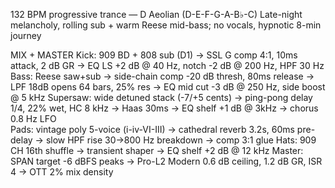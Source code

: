132 BPM progressive trance — D Aeolian (D-E-F-G-A-B♭-C)
Late-night melancholy, rolling sub + warm Reese mid-bass; no vocals, hypnotic 8-min journey

MIX + MASTER
Kick: 909 BD + 808 sub (D1) → SSL G comp 4:1, 10ms attack, 2 dB GR → EQ LS +2 dB @ 40 Hz, notch -2 dB @ 200 Hz, HPF 30 Hz
Bass: Reese saw+sub → side-chain comp -20 dB thresh, 80ms release → LPF 18dB opens 64 bars, 25% res → EQ mid cut -3 dB @ 250 Hz, side boost @ 5 kHz
Supersaw: wide detuned stack (-7/+5 cents) → ping-pong delay 1/4, 22% wet, HC 8 kHz → Haas 30ms → EQ shelf +1 dB @ 3kHz → chorus 0.8 Hz LFO  
Pads: vintage poly 5-voice (i-iv-VI-III) → cathedral reverb 3.2s, 60ms pre-delay → slow HPF rise 30→800 Hz breakdown → comp 3:1 glue
Hats: 909 CH 16th shuffle → transient shaper → EQ shelf +2 dB @ 12 kHz
Master: SPAN target -6 dBFS peaks → Pro-L2 Modern 0.6 dB ceiling, 1.2 dB GR, ISR 4 → OTT 2% mix density
